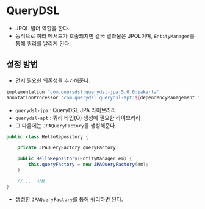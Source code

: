 # QueryDSL

- JPQL 빌더 역할을 한다.
- 동적으로 여러 메서드가 호출되지만 결국 결과물은 JPQL이며, `EntityManager`를 통해 쿼리를 날리게 된다.

## 설정 방법

- 먼저 필요한 의존성을 추가해준다.

```groovy
implementation 'com.querydsl:querydsl-jpa:5.0.0:jakarta'
annotationProcessor "com.querydsl:querydsl-apt:${dependencyManagement.importedProperties['querydsl.version']}:jakarta"
```

- `querydsl-jpa` : QueryDSL JPA 라이브러리
- `querydsl-apt` : 쿼리 타입(Q) 생성에 필요한 라이브러리
- 그 다음에는 `JPAQueryFactory`를 생성해준다.

```java
public class HelloRepository {

    private JPAQueryFactory queryFactory;

    public HelloRepository(EntityManager em) {
        this.queryFactory = new JPAQueryFactory(em);
    }

    // ... 사용
}
```

- 생성한 `JPAQueryFactory`를 통해 쿼리하면 된다.
